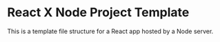 # React X Node Project Template
This is a template file structure for a React app hosted by a Node server.
